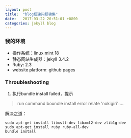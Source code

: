 ```yaml
---
layout: post
title:  "blog搭建问题锦集"
date:   2017-03-22 20:51:01 +0800
categories: jekyll blog
---
```

### 我的环境
- 操作系统：linux mint 18
- 静态网站生成器：jekyll 3.4.2
- Ruby: 2.3
- website platform: github pages


### Throubleshooting
1. 执行bundle install failed，提示
>run command boundle install error relate 'nokigiri':....

解决之道：
```shell
sudo apt-get install libxslt-dev libxml2-dev zlib1g-dev
sudo apt-get install ruby ruby-all-dev
bundle install
```

